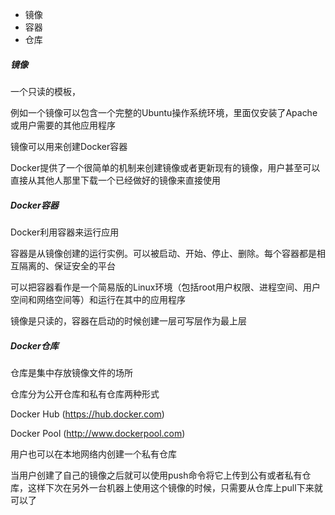- 镜像
- 容器
- 仓库

##### 镜像

一个只读的模板，

例如一个镜像可以包含一个完整的Ubuntu操作系统环境，里面仅安装了Apache或用户需要的其他应用程序

镜像可以用来创建Docker容器

Docker提供了一个很简单的机制来创建镜像或者更新现有的镜像，用户甚至可以直接从其他人那里下载一个已经做好的镜像来直接使用

##### Docker容器

Docker利用容器来运行应用

容器是从镜像创建的运行实例。可以被启动、开始、停止、删除。每个容器都是相互隔离的、保证安全的平台

可以把容器看作是一个简易版的Linux环境（包括root用户权限、进程空间、用户空间和网络空间等）和运行在其中的应用程序

镜像是只读的，容器在启动的时候创建一层可写层作为最上层

##### Docker仓库

仓库是集中存放镜像文件的场所

仓库分为公开仓库和私有仓库两种形式

Docker Hub (https://hub.docker.com)  

Docker Pool (http://www.dockerpool.com)  

用户也可以在本地网络内创建一个私有仓库

当用户创建了自己的镜像之后就可以使用push命令将它上传到公有或者私有仓库，这样下次在另外一台机器上使用这个镜像的时候，只需要从仓库上pull下来就可以了

